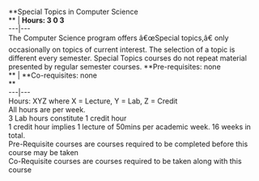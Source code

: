 **Special Topics in Computer Science  
** | **Hours: 3 0 3**  
---|---  
The Computer Science program offers â€œSpecial topics,â€ only occasionally on topics of current interest. The selection of a topic is different every semester. Special Topics courses do not repeat material presented by regular semester courses. 
**Pre-requisites: none  
** | **Co-requisites: none  
**  
---|---  
Hours: XYZ where X = Lecture, Y = Lab, Z = Credit  
All hours are per week.  
3 Lab hours constitute 1 credit hour  
1 credit hour implies 1 lecture of 50mins per academic week. 16 weeks in total.  
Pre-Requisite courses are courses required to be completed before this course may be taken  
Co-Requisite courses are courses required to be taken along with this course
